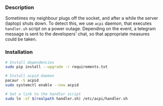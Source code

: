 ### Description

Sometimes my neighbour plugs off the socket, and after a while the server (laptop) shuts down. To detect this, we use `acpi` daemon, that executes `handler.sh` script on a power outage. Depending on the event, a telegram message is sent to the developers' chat, so that appropriate measures could be taken.

### Installation

```bash
# Install dependencies
sudo pip install --upgrade -r requirements.txt

# Install acpid daemon
pacaur -S acpid
sudo systemctl enable --now acpid

# Set a link to the handler script
sudo ln -sf $(realpath handler.sh) /etc/acpi/handler.sh
```

